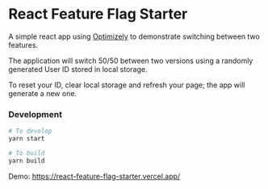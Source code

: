 # React Feature Flag Starter

A simple react app using [Optimizely](https://www.optimizely.com/) to demonstrate switching
between two features.

The application will switch 50/50 between two versions using a
randomly generated User ID stored in local storage.

To reset your ID, clear local storage and refresh your page; the app
will generate a new one.

### Development

```bash
# To develop
yarn start

# To build
yarn build
```

Demo: https://react-feature-flag-starter.vercel.app/
